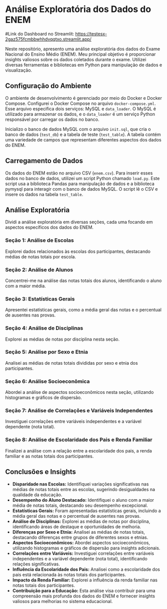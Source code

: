 # Análise Exploratória dos Dados do ENEM
#Link do Dashboard no Streamlit: https://testesx-2gaz575fcmbbwhhdvqqtxo.streamlit.app/


Neste repositório, apresento uma análise exploratória dos dados do Exame Nacional do Ensino Médio (ENEM). Meu principal objetivo é proporcionar insights valiosos sobre os dados coletados durante o exame. Utilizei diversas ferramentas e bibliotecas em Python para manipulação de dados e visualização.

## Configuração do Ambiente

O ambiente de desenvolvimento é gerenciado por meio do Docker e Docker Compose. Configurei o Docker Compose no arquivo `docker-compose.yml`. Esse arquivo especifica dois serviços: MySQL e `data_loader`. O MySQL é utilizado para armazenar os dados, e o `data_loader` é um serviço Python responsável por carregar os dados no banco.

Inicializo o banco de dados MySQL com o arquivo `init.sql`, que cria o banco de dados (`test_db`) e a tabela de teste (`test_table`). A tabela contém uma variedade de campos que representam diferentes aspectos dos dados do ENEM.

## Carregamento de Dados

Os dados do ENEM estão no arquivo CSV (`enem.csv`). Para inserir esses dados no banco de dados, utilizei um script Python chamado `load.py`. Este script usa a biblioteca Pandas para manipulação de dados e a biblioteca pymysql para interagir com o banco de dados MySQL. O script lê o CSV e insere os dados na tabela `test_table`.

## Análise Exploratória

Dividi a análise exploratória em diversas seções, cada uma focando em aspectos específicos dos dados do ENEM.

### Seção 1: Análise de Escolas

Explorei dados relacionados às escolas dos participantes, destacando médias de notas totais por escola.

### Seção 2: Análise de Alunos

Concentrei-me na análise das notas totais dos alunos, identificando o aluno com a maior média.

### Seção 3: Estatísticas Gerais

Apresentei estatísticas gerais, como a média geral das notas e o percentual de ausentes nas provas.

### Seção 4: Análise de Disciplinas

Explorei as médias de notas por disciplina nesta seção.

### Seção 5: Análise por Sexo e Etnia

Analisei as médias de notas totais divididas por sexo e etnia dos participantes.

### Seção 6: Análise Socioeconômica

Abordei a análise de aspectos socioeconômicos nesta seção, utilizando histogramas e gráficos de dispersão.

### Seção 7: Análise de Correlações e Variáveis Independentes

Investiguei correlações entre variáveis independentes e a variável dependente (nota total).

### Seção 8: Análise de Escolaridade dos Pais e Renda Familiar

Finalizei a análise com a relação entre a escolaridade dos pais, a renda familiar e as notas totais dos participantes.

## Conclusões e Insights

- **Disparidade nas Escolas:** Identifiquei variações significativas nas médias de notas totais entre as escolas, sugerindo desigualdades na qualidade da educação.
- **Desempenho do Aluno Destacado:** Identifiquei o aluno com a maior média de notas totais, destacando seu desempenho excepcional.
- **Estatísticas Gerais:** Foram apresentadas estatísticas gerais, incluindo a média geral das notas e o percentual de ausentes nas provas.
- **Análise de Disciplinas:** Explorei as médias de notas por disciplina, identificando áreas de destaque e oportunidades de melhoria.
- **Diferenças por Sexo e Etnia:** Analisei as médias de notas totais, destacando diferenças entre grupos de diferentes sexos e etnias.
- **Aspectos Socioeconômicos:** Abordei aspectos socioeconômicos, utilizando histogramas e gráficos de dispersão para insights adicionais.
- **Correlações entre Variáveis:** Investiguei correlações entre variáveis independentes e a variável dependente (nota total), identificando relações significativas.
- **Influência da Escolaridade dos Pais:** Analisei como a escolaridade dos pais está relacionada às notas totais dos participantes.
- **Impacto da Renda Familiar:** Explorei a influência da renda familiar nas notas totais dos participantes.
- **Contribuição para a Educação:** Esta análise visa contribuir para uma compreensão mais profunda dos dados do ENEM e fornecer insights valiosos para melhorias no sistema educacional.

